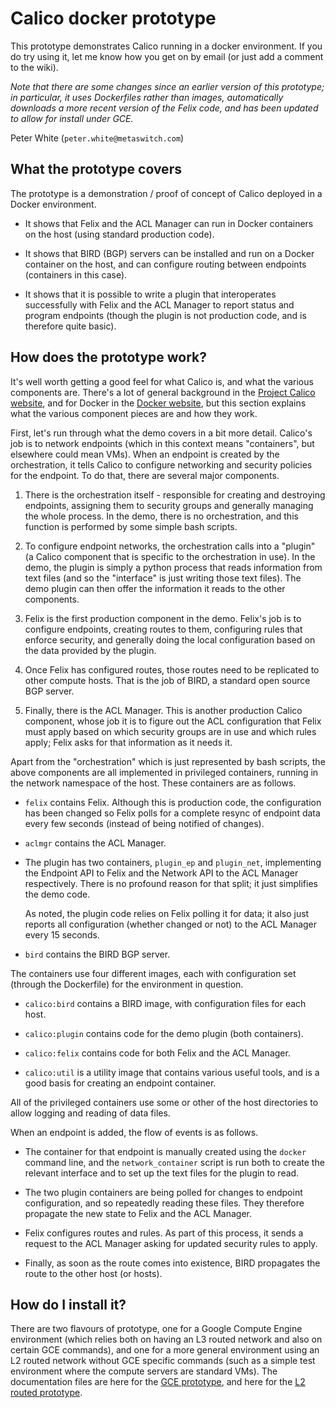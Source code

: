 # Calico docker prototype
This prototype demonstrates Calico running in a docker environment. If you do try using it, let me know how you get on by email (or just add a comment to the wiki).

*Note that there are some changes since an earlier version of this prototype; in particular, it uses Dockerfiles rather than images, automatically downloads a more recent version of the Felix code, and has been updated to allow for install under GCE.*

Peter White (`peter.white@metaswitch.com`)


## What the prototype covers

The prototype is a demonstration / proof of concept of Calico deployed in a Docker environment.

+ It shows that Felix and the ACL Manager can run in Docker containers on the
  host (using standard production code).

+ It shows that BIRD (BGP) servers can be installed and run on a Docker
  container on the host, and can configure routing between endpoints
  (containers in this case).

+ It shows that it is possible to write a plugin that interoperates
  successfully with Felix and the ACL Manager to report status and program
  endpoints (though the plugin is not production code, and is therefore quite
  basic).

## How does the prototype work?

It's well worth getting a good feel for what Calico is, and what the various
components are. There's a lot of general background in the
[Project Calico website](http://www.projectcalico.org), and for Docker in the
[Docker website](https://www.docker.com/), but this section explains what the
various component pieces are and how they work.

First, let's run through what the demo covers in a bit more detail. Calico's
job is to network endpoints (which in this context means "containers", but
elsewhere could mean VMs). When an endpoint is created by the orchestration, it
tells Calico to configure networking and security policies for the endpoint. To
do that, there are several major components.

1. There is the orchestration itself - responsible for creating and destroying
   endpoints, assigning them to security groups and generally managing the
   whole process. In the demo, there is no orchestration, and this function is
   performed by some simple bash scripts.


2. To configure endpoint networks, the orchestration calls into a "plugin" (a
   Calico component that is specific to the orchestration in use). In the demo,
   the plugin is simply a python process that reads information from text files
   (and so the "interface" is just writing those text files).  The demo plugin
   can then offer the information it reads to the other components.

3. Felix is the first production component in the demo. Felix's job is to
   configure endpoints, creating routes to them, configuring rules that enforce
   security, and generally doing the local configuration based on the data
   provided by the plugin.

4. Once Felix has configured routes, those routes need to be replicated to
   other compute hosts. That is the job of BIRD, a standard open source BGP
   server.

5. Finally, there is the ACL Manager. This is another production Calico
   component, whose job it is to figure out the ACL configuration that Felix
   must apply based on which security groups are in use and which rules
   apply; Felix asks for that information as it needs it.

Apart from the "orchestration" which is just represented by bash scripts, the
above components are all implemented in privileged containers, running in the
network namespace of the host. These containers are as follows.

* `felix` contains Felix. Although this is production code, the configuration
  has been changed so Felix polls for a complete resync of endpoint data every
  few seconds (instead of being notified of changes).

* `aclmgr` contains the ACL Manager.

* The plugin has two containers, `plugin_ep` and `plugin_net`, implementing the
  Endpoint API to Felix and the Network API to the ACL Manager
  respectively. There is no profound reason for that split; it just simplifies
  the demo code.

    As noted, the plugin code relies on Felix polling it for data; it also just
    reports all configuration (whether changed or not) to the ACL Manager every
    15 seconds.
    
* `bird` contains the BIRD BGP server.

The containers use four different images, each with configuration set (through
the Dockerfile) for the environment in question.

* `calico:bird` contains a BIRD image, with configuration files for each host.

* `calico:plugin` contains code for the demo plugin (both containers).

* `calico:felix` contains code for both Felix and the ACL Manager.

* `calico:util` is a utility image that contains various useful tools, and is a
  good basis for creating an endpoint container.

All of the privileged containers use some or other of the host directories to
allow logging and reading of data files.

When an endpoint is added, the flow of events is as follows.

* The container for that endpoint is manually created using the `docker`
  command line, and the `network_container` script is run both to create the
  relevant interface and to set up the text files for the plugin to read.

* The two plugin containers are being polled for changes to endpoint
  configuration, and so repeatedly reading these files. They therefore
  propagate the new state to Felix and the ACL Manager.

* Felix configures routes and rules. As part of this process, it sends a
  request to the ACL Manager asking for updated security rules to apply.

* Finally, as soon as the route comes into existence, BIRD propagates the route
  to the other host (or hosts).


## How do I install it?

There are two flavours of prototype, one for a Google Compute Engine environment (which relies both on having an L3 routed network and also on certain GCE commands), and one for a more general environment using an L2 routed network without GCE specific commands (such as a simple test environment where the compute servers are standard VMs). The documentation files are here for the [GCE prototype](GCEPrototype.md), and here for the [L2 routed prototype](L2RoutedPrototype.md).
